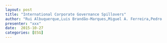 ```yaml
---
layout: post
title: "International Corporate Governance Spillovers"
author: "Rui Albuquerque,Luis Brandão-Marques,Miguel A. Ferreira,Pedro Matos"
presenter: "xxx"
date:  2015-10-27
categories: [ESG]
---
```

